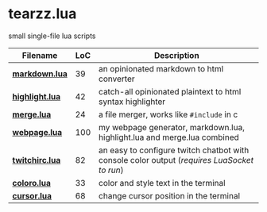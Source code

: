 # tearzz.lua
small single-file lua scripts

|  Filename | LoC | Description |
|-----------|-----|-------------|
| **[markdown.lua](markdown.lua)** | 39 | an opinionated markdown to html converter |
| **[highlight.lua](highlight.lua)** | 42 | catch-all opinionated plaintext to html syntax highlighter |
| **[merge.lua](merge.lua)** | 24 | a file merger, works like `#include` in c |
| **[webpage.lua](webpage.lua)** | 100 | my webpage generator, markdown.lua, highlight.lua and merge.lua combined |
| **[twitchirc.lua](twitchirc.lua)** | 82 | an easy to configure twitch chatbot with console color output (_requires LuaSocket to run_) |
| **[coloro.lua](coloro.lua)** | 33 | color and style text in the terminal |
| **[cursor.lua](cursor.lua)** | 68 | change cursor position in the terminal |
